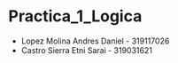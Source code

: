 # Practica_1_Logica

- Lopez Molina Andres Daniel - 319117026
- Castro Sierra Etni Sarai - 319031621